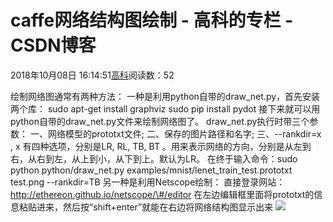 
# caffe网络结构图绘制 - 高科的专栏 - CSDN博客

2018年10月08日 16:14:51[高科](https://me.csdn.net/pbymw8iwm)阅读数：52


绘制网络图通常有两种方法：
一种是利用python自带的draw_net.py，首先安装两个库：
sudo apt-get install graphviz
sudo pip install pydot
接下来就可以用python自带的draw_net.py文件来绘制网络图了。
draw_net.py执行时带三个参数：
一、网络模型的prototxt文件;
二、保存的图片路径和名字;
三、--rankdir=x , x 有四种选项，分别是LR, RL, TB, BT 。用来表示网络的方向，分别是从左到右，从右到左，从上到小，从下到上。默认为LR。
在终于输入命令：sudo python python/draw_net.py examples/mnist/lenet_train_test.prototxt test.png --rankdir=TB
另一种是利用Netscope绘制：
直接登录网站：http://ethereon.github.io/netscope/\#/editor
在左边编辑框里面将prototxt的信息粘贴进来，然后按“shift+enter”就能在右边将网络结构图显示出来
![](https://img-blog.csdn.net/20181008161407447?watermark/2/text/aHR0cHM6Ly9ibG9nLmNzZG4ubmV0L3BieW13OGl3bQ==/font/5a6L5L2T/fontsize/400/fill/I0JBQkFCMA==/dissolve/70)

